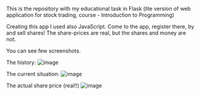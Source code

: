 This is the repository with my educational task in Flask (lite version of web application for stock trading, course - Introduction to Programming)

Creating this app I used also JavaScript.
Come to the app, register there, by and sell shares!
The share-prices are real, but the shares and money are not.

You can see few screenshots.

The history:
![image](https://user-images.githubusercontent.com/106863229/206548273-2fe28f03-c7f4-4417-9285-e1e91716286d.png)

The current situation:
![image](https://user-images.githubusercontent.com/106863229/206555836-fb1ce1d3-42a2-408f-afda-bc46e672e66a.png)

The actual share price (real!!)
![image](https://user-images.githubusercontent.com/106863229/206556074-8d7587d3-61cf-45c1-beac-b0d7e4e7ab57.png)


